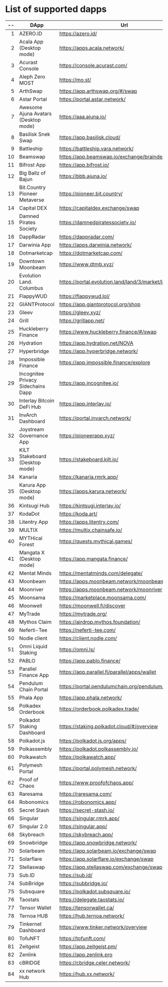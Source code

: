 
# List of supported dapps
| --  |                 DApp                 |                         Url                         |           Tags           |
| --: | ------------------------------------ | --------------------------------------------------- | ------------------------ |
|   1 | AZERO.ID                             | https://azero.id/                                   | utilities                |
|   2 | Acala App (Desktop mode)             | https://apps.acala.network/                         | bridge,dex,staking       |
|   3 | Acurast Console                      | https://console.acurast.com/                        | utilities                |
|   4 | Aleph Zero MOST                      | https://mo.st/                                      | bridge,dex,staking       |
|   5 | ArthSwap                             | https://app.arthswap.org/#/swap                     | dex,staking,evm          |
|   6 | Astar Portal                         | https://portal.astar.network/                       | bridge,staking,evm       |
|   7 | Awesome Ajuna Avatars (Desktop mode) | https://aaa.ajuna.io/                               | nft,gaming               |
|   8 | Basilisk Snek Swap                   | https://app.basilisk.cloud/                         | bridge,dex               |
|   9 | Battleship                           | https://battleship.vara.network/                    | gaming                   |
|  10 | Beamswap                             | https://app.beamswap.io/exchange/braindex           | bridge,dex,staking,evm   |
|  11 | Bifrost App                          | https://app.bifrost.io/                             | staking                  |
|  12 | Big Ballz of Bajun                   | https://bbb.ajuna.io/                               | nft,gaming               |
|  13 | Bit.Country Pioneer Metaverse        | https://pioneer.bit.country/                        | nft,staking,gaming       |
|  14 | Capital DEX                          | https://capitaldex.exchange/swap                    | dex,staking,evm          |
|  15 | Damned Pirates Society               | https://damnedpiratessociety.io/                    | nft,evm,gaming           |
|  16 | DappRadar                            | https://dappradar.com/                              | social                   |
|  17 | Darwinia App                         | https://apps.darwinia.network/                      | staking                  |
|  18 | Dotmarketcap                         | https://dotmarketcap.com/                           | social                   |
|  19 | Downtown Moonbeam                    | https://www.dtmb.xyz/                               | evm,social               |
|  20 | Evolution Land. Columbus             | https://portal.evolution.land/land/3/market/land    | nft,evm,gaming           |
|  21 | FlappyWUD                            | https://flappywud.lol/                              | gaming                   |
|  22 | GIANTProtocol                        | https://app.giantprotocol.org/shop                  | utilities                |
|  23 | Gleev                                | https://gleev.xyz/                                  | social                   |
|  24 | Grill                                | https://grillapp.net/                               | social                   |
|  25 | Huckleberry Finance                  | https://www.huckleberry.finance/#/swap              | bridge,dex,staking,evm   |
|  26 | Hydration                            | https://app.hydration.net/NOVA                      | bridge,dex               |
|  27 | Hyperbridge                          | https://app.hyperbridge.network/                    | bridge                   |
|  28 | Impossible Finance                   | https://app.impossible.finance/explore              | dex,evm                  |
|  29 | Incognitee Privacy Sidechains Dapp   | https://app.incognitee.io/                          | utilities                |
|  30 | Interlay Bitcoin DeFi Hub            | https://app.interlay.io/                            | bridge,staking,dex       |
|  31 | InvArch Dashboard                    | https://portal.invarch.network/                     | governance               |
|  32 | Joystream Governance App             | https://pioneerapp.xyz/                             | governance               |
|  33 | KILT Stakeboard (Desktop mode)       | https://stakeboard.kilt.io/                         | staking                  |
|  34 | Kanaria                              | https://kanaria.rmrk.app/                           | nft                      |
|  35 | Karura App (Desktop mode)            | https://apps.karura.network/                        | bridge,dex,staking       |
|  36 | Kintsugi Hub                         | https://kintsugi.interlay.io/                       | bridge,staking           |
|  37 | KodaDot                              | https://koda.art/                                | nft                      |
|  38 | Litentry App                         | https://apps.litentry.com/                          | bridge,evm               |
|  39 | MULTIX                               | https://multix.chainsafe.io/                        | utilities                |
|  40 | MYTHical Forest                      | https://quests.mythical.games/                      | gaming,nft               |
|  41 | Mangata X (Desktop mode)             | https://app.mangata.finance/                        | bridge                   |
|  42 | Mentat Minds                         | https://mentatminds.com/delegate/                   | staking                  |
|  43 | Moonbeam                             | https://apps.moonbeam.network/moonbeam              | bridge,staking,evm       |
|  44 | Moonriver                            | https://apps.moonbeam.network/moonriver             | bridge,staking,evm       |
|  45 | Moonsama                             | https://marketplace.moonsama.com/                   | nft,evm                  |
|  46 | Moonwell                             | https://moonwell.fi/discover                        | bridge,staking,evm       |
|  47 | MyTrade                              | https://mytrade.org/                                | dex,staking,evm          |
|  48 | Mythos Claim                         | https://airdrop.mythos.foundation/                  | utilities                |
|  49 | Neferti-Tee                          | https://neferti-tee.com/                            | utilities,staking        |
|  50 | Nodle client                         | https://client.nodle.com/                           | utilities                |
|  51 | Omni Liquid Staking                  | https://omni.ls/                                    | staking                  |
|  52 | PABLO                                | https://app.pablo.finance/                          | dex                      |
|  53 | Parallel Finance App                 | https://app.parallel.fi/parallel/apps/wallet        | bridge,dex               |
|  54 | Pendulum Chain Portal                | https://portal.pendulumchain.org/pendulum/dashboard | utilities,staking        |
|  55 | Phala App                            | https://app.phala.network/                          | staking                  |
|  56 | Polkadex Orderbook                   | https://orderbook.polkadex.trade/                   | dex,utilities            |
|  57 | Polkadot Staking Dashboard           | https://staking.polkadot.cloud/#/overview           | staking,utilities        |
|  58 | Polkadot.js                          | https://polkadot.js.org/apps/                       | utilities                |
|  59 | Polkassembly                         | https://polkadot.polkassembly.io/                   | governance               |
|  60 | Polkawatch                           | https://polkawatch.app/                             | staking                  |
|  61 | Polymesh Portal                      | https://portal.polymesh.network/                    | utilities,staking,nft    |
|  62 | Proof of Chaos                       | https://www.proofofchaos.app/                       | nft,governance           |
|  63 | Raresama                             | https://raresama.com/                               | nft                      |
|  64 | Robonomics                           | https://robonomics.app/                             | utilities                |
|  65 | Secret Stash                         | https://secret-stash.io/                            | nft,utilities            |
|  66 | Singular                             | https://singular.rmrk.app/                          | nft                      |
|  67 | Singular 2.0                         | https://singular.app/                               | nft                      |
|  68 | Skybreach                            | https://skybreach.app/                              | nft,evm,gaming           |
|  69 | Snowbridge                           | https://app.snowbridge.network/                     | bridge                   |
|  70 | Solarbeam                            | https://app.solarbeam.io/exchange/swap              | bridge,dex,staking,evm   |
|  71 | Solarflare                           | https://app.solarflare.io/exchange/swap             | bridge,dex,staking,evm   |
|  72 | Stellaswap                           | https://app.stellaswap.com/exchange/swap            | bridge,dex,staking,evm   |
|  73 | Sub.ID                               | https://sub.id/                                     | utilities                |
|  74 | SubBridge                            | https://subbridge.io/                               | bridge,evm               |
|  75 | Subsquare                            | https://polkadot.subsquare.io/                      | governance               |
|  76 | Taostats                             | https://delegate.taostats.io/                       | staking                  |
|  77 | Tensor Wallet                        | https://tensorwallet.ca/                            | utilities,staking        |
|  78 | Ternoa HUB                           | https://hub.ternoa.network/                         | staking                  |
|  79 | Tinkernet Dashboard                  | https://www.tinker.network/overview                 | staking,bridge           |
|  80 | TofuNFT                              | https://tofunft.com/                                | nft,evm                  |
|  81 | Zeitgeist                            | https://app.zeitgeist.pm/                           | utilities                |
|  82 | Zenlink                              | https://app.zenlink.pro                             | dex,staking              |
|  83 | cBRIDGE                              | https://cbridge.celer.network/                      | dex,evm,nft              |
|  84 | xx network Hub                       | https://hub.xx.network/                             | social,staking,utilities |
